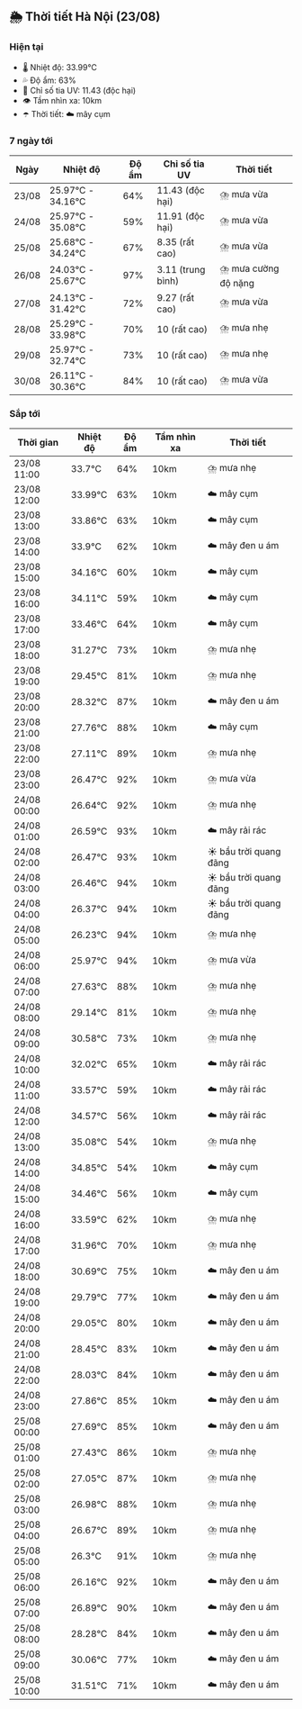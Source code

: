 ## 🌦️ Thời tiết Hà Nội (23/08)

### Hiện tại

- 🌡️ Nhiệt độ: 33.99℃
- 💦 Độ ẩm: 63%
- 🌟 Chỉ số tia UV: 11.43 (độc hại)
- 👁️ Tầm nhìn xa: 10km
- ☂️ Thời tiết: ☁️ mây cụm

### 7 ngày tới

| Ngày | Nhiệt độ | Độ ẩm | Chỉ số tia UV | Thời tiết |
| --- | --- | --- | --- | --- |
| 23/08 | 25.97℃ - 34.16℃ | 64% | 11.43 (độc hại) | ⛈️ mưa vừa |
| 24/08 | 25.97℃ - 35.08℃ | 59% | 11.91 (độc hại) | ⛈️ mưa vừa |
| 25/08 | 25.68℃ - 34.24℃ | 67% | 8.35 (rất cao) | ⛈️ mưa vừa |
| 26/08 | 24.03℃ - 25.67℃ | 97% | 3.11 (trung bình) | ⛈️ mưa cường độ nặng |
| 27/08 | 24.13℃ - 31.42℃ | 72% | 9.27 (rất cao) | ⛈️ mưa vừa |
| 28/08 | 25.29℃ - 33.98℃ | 70% | 10 (rất cao) | ⛈️ mưa nhẹ |
| 29/08 | 25.97℃ - 32.74℃ | 73% | 10 (rất cao) | ⛈️ mưa nhẹ |
| 30/08 | 26.11℃ - 30.36℃ | 84% | 10 (rất cao) | ⛈️ mưa vừa |

### Sắp tới

| Thời gian | Nhiệt độ | Độ ẩm | Tầm nhìn xa | Thời tiết |
| --- | --- | --- | --- | --- |
| 23/08 11:00 | 33.7℃ | 64% | 10km | ⛈️ mưa nhẹ |
| 23/08 12:00 | 33.99℃ | 63% | 10km | ☁️ mây cụm |
| 23/08 13:00 | 33.86℃ | 63% | 10km | ☁️ mây cụm |
| 23/08 14:00 | 33.9℃ | 62% | 10km | ☁️ mây đen u ám |
| 23/08 15:00 | 34.16℃ | 60% | 10km | ☁️ mây cụm |
| 23/08 16:00 | 34.11℃ | 59% | 10km | ☁️ mây cụm |
| 23/08 17:00 | 33.46℃ | 64% | 10km | ☁️ mây cụm |
| 23/08 18:00 | 31.27℃ | 73% | 10km | ⛈️ mưa nhẹ |
| 23/08 19:00 | 29.45℃ | 81% | 10km | ⛈️ mưa nhẹ |
| 23/08 20:00 | 28.32℃ | 87% | 10km | ☁️ mây đen u ám |
| 23/08 21:00 | 27.76℃ | 88% | 10km | ☁️ mây cụm |
| 23/08 22:00 | 27.11℃ | 89% | 10km | ⛈️ mưa nhẹ |
| 23/08 23:00 | 26.47℃ | 92% | 10km | ⛈️ mưa vừa |
| 24/08 00:00 | 26.64℃ | 92% | 10km | ⛈️ mưa nhẹ |
| 24/08 01:00 | 26.59℃ | 93% | 10km | ☁️ mây rải rác |
| 24/08 02:00 | 26.47℃ | 93% | 10km | ☀️ bầu trời quang đãng |
| 24/08 03:00 | 26.46℃ | 94% | 10km | ☀️ bầu trời quang đãng |
| 24/08 04:00 | 26.37℃ | 94% | 10km | ☀️ bầu trời quang đãng |
| 24/08 05:00 | 26.23℃ | 94% | 10km | ⛈️ mưa nhẹ |
| 24/08 06:00 | 25.97℃ | 94% | 10km | ⛈️ mưa vừa |
| 24/08 07:00 | 27.63℃ | 88% | 10km | ⛈️ mưa nhẹ |
| 24/08 08:00 | 29.14℃ | 81% | 10km | ⛈️ mưa nhẹ |
| 24/08 09:00 | 30.58℃ | 73% | 10km | ⛈️ mưa nhẹ |
| 24/08 10:00 | 32.02℃ | 65% | 10km | ☁️ mây rải rác |
| 24/08 11:00 | 33.57℃ | 59% | 10km | ☁️ mây rải rác |
| 24/08 12:00 | 34.57℃ | 56% | 10km | ☁️ mây rải rác |
| 24/08 13:00 | 35.08℃ | 54% | 10km | ⛈️ mưa nhẹ |
| 24/08 14:00 | 34.85℃ | 54% | 10km | ☁️ mây cụm |
| 24/08 15:00 | 34.46℃ | 56% | 10km | ☁️ mây cụm |
| 24/08 16:00 | 33.59℃ | 62% | 10km | ⛈️ mưa nhẹ |
| 24/08 17:00 | 31.96℃ | 70% | 10km | ⛈️ mưa nhẹ |
| 24/08 18:00 | 30.69℃ | 75% | 10km | ☁️ mây đen u ám |
| 24/08 19:00 | 29.79℃ | 77% | 10km | ☁️ mây đen u ám |
| 24/08 20:00 | 29.05℃ | 80% | 10km | ☁️ mây đen u ám |
| 24/08 21:00 | 28.45℃ | 83% | 10km | ☁️ mây đen u ám |
| 24/08 22:00 | 28.03℃ | 84% | 10km | ☁️ mây đen u ám |
| 24/08 23:00 | 27.86℃ | 85% | 10km | ☁️ mây đen u ám |
| 25/08 00:00 | 27.69℃ | 85% | 10km | ☁️ mây đen u ám |
| 25/08 01:00 | 27.43℃ | 86% | 10km | ⛈️ mưa nhẹ |
| 25/08 02:00 | 27.05℃ | 87% | 10km | ⛈️ mưa nhẹ |
| 25/08 03:00 | 26.98℃ | 88% | 10km | ⛈️ mưa nhẹ |
| 25/08 04:00 | 26.67℃ | 89% | 10km | ⛈️ mưa nhẹ |
| 25/08 05:00 | 26.3℃ | 91% | 10km | ⛈️ mưa nhẹ |
| 25/08 06:00 | 26.16℃ | 92% | 10km | ☁️ mây đen u ám |
| 25/08 07:00 | 26.89℃ | 90% | 10km | ☁️ mây đen u ám |
| 25/08 08:00 | 28.28℃ | 84% | 10km | ☁️ mây đen u ám |
| 25/08 09:00 | 30.06℃ | 77% | 10km | ☁️ mây đen u ám |
| 25/08 10:00 | 31.51℃ | 71% | 10km | ☁️ mây đen u ám |
